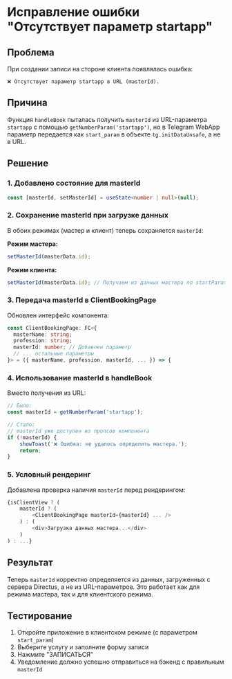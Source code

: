 # Исправление ошибки "Отсутствует параметр startapp"

## Проблема
При создании записи на стороне клиента появлялась ошибка:
```
❌ Отсутствует параметр startapp в URL (masterId).
```

## Причина
Функция `handleBook` пыталась получить `masterId` из URL-параметра `startapp` с помощью `getNumberParam('startapp')`, но в Telegram WebApp параметр передается как `start_param` в объекте `tg.initDataUnsafe`, а не в URL.

## Решение

### 1. Добавлено состояние для masterId
```typescript
const [masterId, setMasterId] = useState<number | null>(null);
```

### 2. Сохранение masterId при загрузке данных
В обоих режимах (мастер и клиент) теперь сохраняется `masterId`:

**Режим мастера:**
```typescript
setMasterId(masterData.id);
```

**Режим клиента:**
```typescript
setMasterId(masterData.id); // Получаем из данных мастера по startParam
```

### 3. Передача masterId в ClientBookingPage
Обновлен интерфейс компонента:
```typescript
const ClientBookingPage: FC<{ 
  masterName: string; 
  profession: string; 
  masterId: number; // Добавлен параметр
  // ... остальные параметры
}> = ({ masterName, profession, masterId, ... }) => {
```

### 4. Использование masterId в handleBook
Вместо получения из URL:
```typescript
// Было:
const masterId = getNumberParam('startapp');

// Стало:
// masterId уже доступен из пропсов компонента
if (!masterId) {
    showToast('❌ Ошибка: не удалось определить мастера.');
    return;
}
```

### 5. Условный рендеринг
Добавлена проверка наличия `masterId` перед рендерингом:
```typescript
{isClientView ? (
    masterId ? (
        <ClientBookingPage masterId={masterId} ... />
    ) : (
        <div>Загрузка данных мастера...</div>
    )
) : ...}
```

## Результат
Теперь `masterId` корректно определяется из данных, загруженных с сервера Directus, а не из URL-параметров. Это работает как для режима мастера, так и для клиентского режима.

## Тестирование
1. Откройте приложение в клиентском режиме (с параметром `start_param`)
2. Выберите услугу и заполните форму записи
3. Нажмите "ЗАПИСАТЬСЯ"
4. Уведомление должно успешно отправиться на бэкенд с правильным `masterId`
